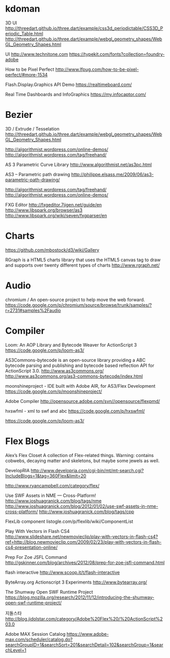 kdoman
======

3D UI
http://threedart.github.io/three.dart/example/css3d_periodictable/CSS3D_Periodic_Table.html
http://threedart.github.io/three.dart/example/webgl_geometry_shapes/WebGL_Geometry_Shapes.html


UI
http://www.technitone.com
https://typekit.com/fonts?collection=foundry-adobe

How to be Pixel Perfect
http://www.lfpug.com/how-to-be-pixel-perfect/#more-1534

Flash.Display.Graphics API Demo
https://realtimeboard.com/

Real Time Dashboards and InfoGraphics
https://my.infocaptor.com/

Bezier
======

3D / Extrude / Tesselation
http://threedart.github.io/three.dart/example/webgl_geometry_shapes/WebGL_Geometry_Shapes.html

http://algorithmist.wordpress.com/online-demos/
http://algorithmist.wordpress.com/tag/freehand/

AS 3 Parametric Curve Library
http://www.algorithmist.net/as3pc.html

AS3 – Parametric path drawing
http://philippe.elsass.me/2009/06/as3-parametric-path-drawing/

http://algorithmist.wordpress.com/tag/freehand/
http://algorithmist.wordpress.com/online-demos/

FXG Editor 
http://fxgeditor.7jigen.net/guide/en
http://www.libspark.org/browser/as3
http://www.libspark.org/wiki/seven/fxgparser/en

Charts
======
https://github.com/mbostock/d3/wiki/Gallery

RGraph is a HTML5 charts library that uses the HTML5 canvas tag to draw and supports over twenty different types of charts
http://www.rgraph.net/





Audio
======
chromium / An open-source project to help move the web forward.
https://code.google.com/p/chromium/source/browse/trunk/samples/?r=2731#samples%2Faudio


Compiler
======
Loom: An AOP Library and Bytecode Weaver for ActionScript 3
https://code.google.com/p/loom-as3/

AS3Commons-bytecode is an open-source library providing a ABC bytecode parsing and publishing and bytecode based reflection API for ActionScript 3.0.
http://www.as3commons.org/
http://www.as3commons.org/as3-commons-bytecode/index.html

moonshineproject - IDE built with Adobe AIR, for AS3/Flex Development
https://code.google.com/p/moonshineproject/

Adobe Compiler
http://opensource.adobe.com/svn//opensource/flexpmd/

hxswfml - xml to swf and abc
https://code.google.com/p/hxswfml/




https://code.google.com/p/loom-as3/


Flex Blogs
======
Alex’s Flex Closet
A collection of Flex-related things. Warning: contains cobwebs, decaying matter and skeletons, but maybe some jewels as well.

DevelopRIA
http://www.developria.com/cgi-bin/mt/mt-search.cgi?IncludeBlogs=1&tag=360Flex&limit=20

http://www.ryancampbell.com/category/flex/



Use SWF Assets in NME — Cross-Platform!
http://www.joshuagranick.com/blog/tags/nme
http://www.joshuagranick.com/blog/2012/01/02/use-swf-assets-in-nme-cross-platform/
http://www.joshuagranick.com/blog/tags/cpp

FlexLib component listogle.com/p/flexlib/wiki/ComponentList

Play With Vectors in Flash CS4
http://www.slideshare.net/newmovieclip/play-with-vectors-in-flash-cs4?ref=http://blog.newmovieclip.com/2009/02/23/play-with-vectors-in-flash-cs4-presentation-online/

Prep For Zoe JSFL Command
http://gskinner.com/blog/archives/2012/08/prep-for-zoe-jsfl-command.html

flash interactive 
http://www.scoop.it/t/flash-interactive

ByteArray.org
Actionscript 3 Experiments
http://www.bytearray.org/

The Shumway Open SWF Runtime Project
https://blog.mozilla.org/research/2012/11/12/introducing-the-shumway-open-swf-runtime-project/

지돌스타
http://blog.jidolstar.com/category/Adobe%20Flex%20/%20ActionScript%203.0

Adobe MAX Session Catalog
https://www.adobe-max.com/scheduler/catalog.do?searchGroupID=1&searchSort=201&searchDetail=102&searchGroup=1&searchLevel=1


